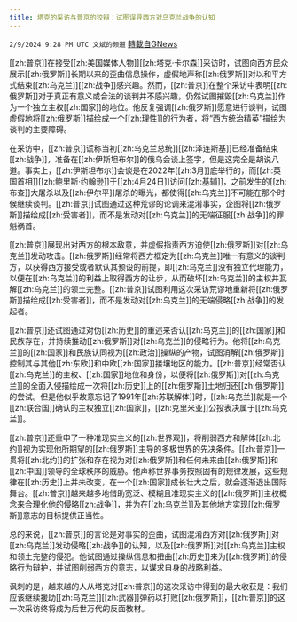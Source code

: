 ```yaml
---
title: 塔克的采访与普京的狡辩：试图误导西方对乌克兰战争的认知
---
```

`2/9/2024 9:28 PM UTC 文斌的频道` [轉載自GNews](https://gnews.org/articles/2296185)

[[zh:普京]]在接受[[zh:美国媒体人物]][[zh:塔克·卡尔森]]采访时，试图向西方民众展示[[zh:俄罗斯]]长期以来的歪曲信息操作，虚假地声称[[zh:俄罗斯]]对以和平方式结束[[zh:乌克兰]][[zh:战争]]感兴趣。然而，[[zh:普京]]在整个采访中表明[[zh:俄罗斯]]对于真正有意义或合法的谈判并不感兴趣，仍然试图摧毁[[zh:乌克兰]]作为一个独立主权[[zh:国家]]的地位。他反复强调[[zh:俄罗斯]]愿意进行谈判，试图虚假地将[[zh:俄罗斯]]描绘成一个[[zh:理性]]的行为者，将“西方统治精英”描绘为谈判的主要障碍。

在采访中，[[zh:普京]]谎称当初[[zh:乌克兰总统]][[zh:泽连斯基]]已经准备结束[[zh:战争]]，准备在[[zh:伊斯坦布尔]]的俄乌会谈上签字，但是这完全是胡说八道。事实上，[[zh:伊斯坦布尔]]会谈是在2022年[[zh:3月]]底举行的，而[[zh:英国首相]][[zh:鲍里斯·约翰逊]]于[[zh:4月24日]]访问[[zh:基辅]]，之前发生的[[zh:布查]]大屠杀以及[[zh:伊尔平]]屠杀的曝光，都使得[[zh:乌克兰]]不可能在那个时候继续谈判。[[zh:普京]]试图通过这种荒谬的论调来混淆事实，企图将[[zh:俄罗斯]]描绘成[[zh:受害者]]，而不是发动对[[zh:乌克兰]]的无端征服[[zh:战争]]的罪魁祸首。

[[zh:普京]]展现出对西方的根本敌意，并虚假指责西方迫使[[zh:俄罗斯]]对[[zh:乌克兰]]发动攻击。[[zh:俄罗斯]]经常将西方框定为[[zh:乌克兰]]唯一有意义的谈判方，以获得西方接受或者默认其预设的前提，即[[zh:乌克兰]]没有独立代理能力，以便在[[zh:乌克兰]]的利益上取得西方的让步，从而破坏[[zh:乌克兰]]的主权并瓦解[[zh:乌克兰]]的领土完整。[[zh:普京]]试图利用这次采访荒谬地重新将[[zh:俄罗斯]]描绘成[[zh:受害者]]，而不是发动对[[zh:乌克兰]]的无端侵略[[zh:战争]]的发起者。

[[zh:普京]]还试图通过对伪[[zh:历史]]的重述来否认[[zh:乌克兰]]的[[zh:国家]]和民族存在，并持续推动[[zh:俄罗斯]]对[[zh:乌克兰]]的侵略行为。他将[[zh:乌克兰]]的[[zh:国家]]和民族认同视为[[zh:政治]]操纵的产物，试图消解[[zh:俄罗斯]]控制其与其他[[zh:东欧]]和中欧[[zh:国家]]接壤地区的能力。[[zh:普京]]经常否认[[zh:乌克兰]]的主权、[[zh:国家]]地位和身份，以便将[[zh:俄罗斯]]对[[zh:乌克兰]]的全面入侵描绘成一次将[[zh:历史]]上的[[zh:俄罗斯]]土地归还[[zh:俄罗斯]]的尝试。但是他似乎故意忘记了1991年[[zh:苏联解体]]时，[[zh:乌克兰]]就是一个[[zh:联合国]]确认的主权独立[[zh:国家]]，[[zh:克里米亚]]公投表决属于[[zh:乌克兰]]。

[[zh:普京]]还重申了一种准现实主义的[[zh:世界观]]，将削弱西方和解体[[zh:北约]]视为实现他所期望的[[zh:俄罗斯]]主导的多极世界的先决条件。[[zh:普京]]一贯将[[zh:北约]]的扩张和存在视为对[[zh:俄罗斯]]和任何未来由[[zh:俄罗斯]]和[[zh:中国]]领导的全球秩序的威胁。他声称世界事务按照固有的规律发展，这些规律在[[zh:历史]]上并未改变，在一个[[zh:国家]]成长壮大之后，就会逐渐退出国际舞台。[[zh:普京]]越来越多地借助宽泛、模糊且准现实主义的[[zh:俄罗斯]]主权概念来合理化他的侵略[[zh:战争]]，并为在[[zh:乌克兰]]及其他地方实现[[zh:俄罗斯]]意志的目标提供正当性。

总的来说，[[zh:普京]]的言论是对事实的歪曲，试图混淆西方对[[zh:俄罗斯]]对[[zh:乌克兰]]发动侵略[[zh:战争]]的认知，以及[[zh:俄罗斯]]对[[zh:乌克兰]]主权和领土完整的侵犯。他试图通过操纵信息和扭曲[[zh:历史]]来为[[zh:俄罗斯]]的侵略行为辩护，并试图削弱西方的意志，以谋求自身的战略利益。

讽刺的是，越来越的人从塔克对[[zh:普京]]的这次采访中得到的最大收获是：我们应该继续援助[[zh:乌克兰]][[zh:武器]]弹药以打败[[zh:俄罗斯]]，[[zh:普京]]的这一次采访终将成为后世万代的反面教材。
